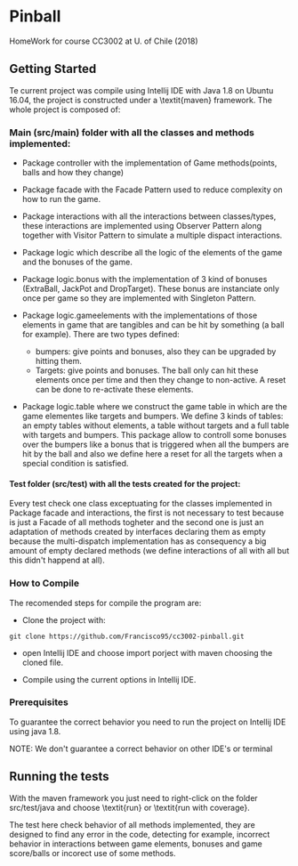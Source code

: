 # Pinball

HomeWork for course CC3002 at U. of Chile (2018)

## Getting Started

Te current project was compile using Intellij IDE with Java 1.8 on Ubuntu 16.04, the project is constructed under a \textit{maven} framework. The whole project is composed of:

### Main (src/main) folder with all the classes and methods implemented:

* Package controller with the implementation of Game methods(points, balls and how they change)
* Package facade with the Facade Pattern used to reduce complexity on how to run the game.
* Package interactions with all the interactions between classes/types, these interactions are implemented using Observer Pattern along together with Visitor Pattern to simulate a multiple dispact interactions.
* Package logic which describe all the logic of the elements of the game and the bonuses of the game.
* Package logic.bonus with the implementation of 3 kind of bonuses (ExtraBall, JackPot and DropTarget). These bonus are instanciate only once per game so they are implemented with Singleton Pattern.
* Package logic.gameelements with the implementations of those elements in game that are tangibles and can be hit by something (a ball for example). There are two types defined:
	* bumpers: give points and bonuses, also they can be upgraded by hitting them.
	* Targets: give points and bonuses. The ball only can hit these elements once per time and then they change to non-active. A reset can be done to re-activate these elements.

* Package logic.table where we construct the game table in which are the game elementes like targets and bumpers. We define 3 kinds of tables: an empty tables without elements, a table without targets and a full table with targets and bumpers. This package allow to controll some bonuses over the bumpers like a bonus that is triggered when all the bumpers are hit by the ball and also we define here a reset for all the targets when a special condition is satisfied.

#### Test folder (src/test) with all the tests created for the project:

Every test check one class exceptuating for the classes implemented in Package facade and interactions, the first is not necessary to test because is just a Facade of all methods togheter and the second one is just an adaptation of methods created by interfaces declaring them as empty because the multi-dispatch implementation has as consequency a big amount of empty declared methods (we define interactions of all with all but this didn't happend at all).

### How to Compile

The recomended steps for compile the program are:

* Clone the project with:
```
git clone https://github.com/Francisco95/cc3002-pinball.git
```

* open Intellij IDE and choose import porject with maven choosing the cloned file.

* Compile using the current options in Intellij IDE.

### Prerequisites

To guarantee the correct behavior you need to run the project on Intellij IDE using java 1.8.

NOTE: We don't guarantee a correct behavior on other IDE's or terminal


## Running the tests

With the maven framework you just need to right-click on the folder src/test/java and choose \textit{run} or \textit{run with coverage}.

The test here check behavior of all methods implemented, they are designed to find any error in the code, detecting for example, incorrect behavior in interactions between game elements, bonuses and game score/balls or incorect use of some methods.



